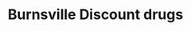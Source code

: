 ---
title: "Burnsville Discount drugs"
url: /burnsville/burnsville-discount-drugs/
shop: chemist
---